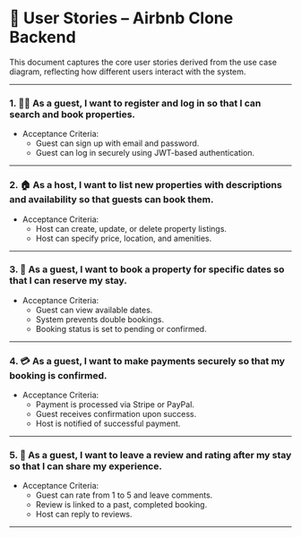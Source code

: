 # 🧾 User Stories – Airbnb Clone Backend

This document captures the core user stories derived from the use case diagram, reflecting how different users interact with the system.

---

### 1. 🧑‍💼 As a guest, I want to register and log in so that I can search and book properties.

- Acceptance Criteria:
  - Guest can sign up with email and password.
  - Guest can log in securely using JWT-based authentication.

---

### 2. 🏠 As a host, I want to list new properties with descriptions and availability so that guests can book them.

- Acceptance Criteria:
  - Host can create, update, or delete property listings.
  - Host can specify price, location, and amenities.

---

### 3. 📅 As a guest, I want to book a property for specific dates so that I can reserve my stay.

- Acceptance Criteria:
  - Guest can view available dates.
  - System prevents double bookings.
  - Booking status is set to pending or confirmed.

---

### 4. 💳 As a guest, I want to make payments securely so that my booking is confirmed.

- Acceptance Criteria:
  - Payment is processed via Stripe or PayPal.
  - Guest receives confirmation upon success.
  - Host is notified of successful payment.

---

### 5. 📝 As a guest, I want to leave a review and rating after my stay so that I can share my experience.

- Acceptance Criteria:
  - Guest can rate from 1 to 5 and leave comments.
  - Review is linked to a past, completed booking.
  - Host can reply to reviews.

---

